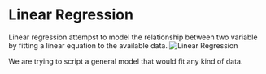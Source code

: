 # Linear Regression
Linear regression attempst to model the relationship between two variable by fitting a linear equation to the available data.
![Linear Regression](https://www.iartificial.net/wp-content/uploads/2018/12/ejemplo-error-cuadratico-medio2.webp)

We are trying to script a general model that would fit any kind of data.
